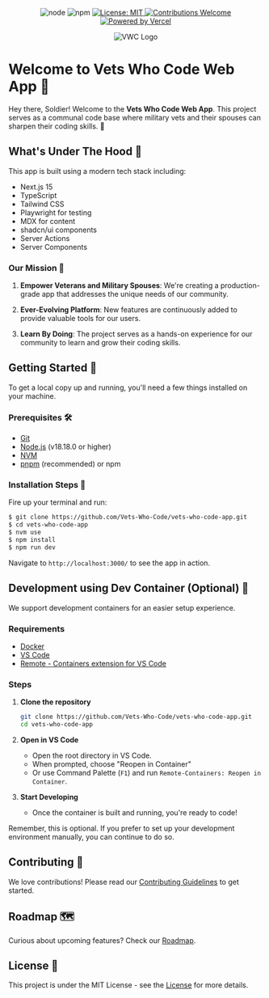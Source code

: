 <p align="center">
  <img src="https://img.shields.io/badge/node-v18.18.0-brightgreen.svg?style=flat-square" alt="node" />
  <img src="https://img.shields.io/badge/npm-v9.0.0-blue.svg?style=flat-square" alt="npm" />
  <a href="https://github.com/Vets-Who-Code/vwc-site/blob/master/LICENSE">
    <img src="https://img.shields.io/badge/License-MIT-yellow.svg?style=flat-square" alt="License: MIT" />
  </a>
  <a href="https://github.com/Vets-Who-Code/vwc-site/blob/master/.github/contributing.md">
    <img src="https://img.shields.io/badge/contributions-welcome-orange.svg?style=flat-square" alt="Contributions Welcome" />
  </a>
  <a href="https://vercel.com?utm_source=vetswhocode.io&utm_campaign=oss">
    <img src="https://img.shields.io/badge/Powered_by-Vercel-black?style=flat-square" alt="Powered by Vercel">
  </a>
</p>

<p align="center">
  <img src="https://avatars1.githubusercontent.com/u/18350560?s=200&v=4" alt="VWC Logo" />
</p>

# Welcome to Vets Who Code Web App :tada:

Hey there, Soldier! Welcome to the **Vets Who Code Web App**. This project serves as a communal code base where military vets and their spouses can sharpen their coding skills. 🚀

## What's Under The Hood 🧰

This app is built using a modern tech stack including:

-   Next.js 15
-   TypeScript
-   Tailwind CSS
-   Playwright for testing
-   MDX for content
-   shadcn/ui components
-   Server Actions
-   Server Components

### Our Mission :dart:

1. **Empower Veterans and Military Spouses**: We're creating a production-grade app that addresses the unique needs of our community.

2. **Ever-Evolving Platform**: New features are continuously added to provide valuable tools for our users.

3. **Learn By Doing**: The project serves as a hands-on experience for our community to learn and grow their coding skills.

## Getting Started 🚀

To get a local copy up and running, you'll need a few things installed on your machine.

### Prerequisites 🛠️

-   [Git](http://git-scm.com/)
-   [Node.js](http://nodejs.org/) (v18.18.0 or higher)
-   [NVM](https://github.com/creationix/nvm)
-   [pnpm](https://pnpm.io/) (recommended) or npm

### Installation Steps :wrench:

Fire up your terminal and run:

```sh
$ git clone https://github.com/Vets-Who-Code/vets-who-code-app.git
$ cd vets-who-code-app
$ nvm use
$ npm install
$ npm run dev
```

Navigate to `http://localhost:3000/` to see the app in action.

## Development using Dev Container (Optional) 🐳

We support development containers for an easier setup experience.

### Requirements

-   [Docker](https://www.docker.com/products/docker-desktop)
-   [VS Code](https://code.visualstudio.com/)
-   [Remote - Containers extension for VS Code](https://marketplace.visualstudio.com/items?itemName=ms-vscode-remote.remote-containers)

### Steps

1. **Clone the repository**

    ```sh
    git clone https://github.com/Vets-Who-Code/vets-who-code-app.git
    cd vets-who-code-app
    ```

2. **Open in VS Code**

    - Open the root directory in VS Code.
    - When prompted, choose "Reopen in Container"
    - Or use Command Palette (`F1`) and run `Remote-Containers: Reopen in Container`.

3. **Start Developing**
    - Once the container is built and running, you're ready to code!

Remember, this is optional. If you prefer to set up your development environment manually, you can continue to do so.

## Contributing :handshake:

We love contributions! Please read our [Contributing Guidelines](contributing.md) to get started.

## Roadmap 🗺️

Curious about upcoming features? Check our [Roadmap](https://github.com/orgs/Vets-Who-Code/projects/48/views/2).

## License :scroll:

This project is under the MIT License - see the [License](https://github.com/Vets-Who-Code/vwc-site/blob/master/LICENSE) for more details.